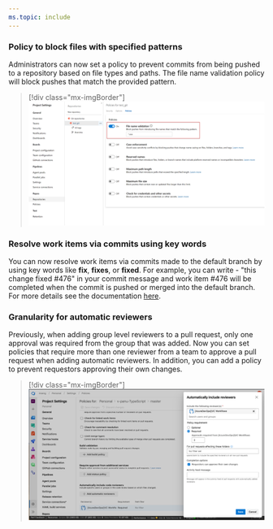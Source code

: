 ```yaml
---
ms.topic: include
---
```


### Policy to block files with specified patterns 
 
Administrators can now set a policy to prevent commits from being pushed to a repository based on file types and paths. The file name validation policy will block pushes that match the provided pattern. 

> [!div class="mx-imgBorder"]
> ![Badge](../../_img/157_09.png)

### Resolve work items via commits using key words

You can now resolve work items via commits made to the default branch by using key words like **fix**, **fixes**, or **fixed**. For example, you can write - "this change fixed #476" in your commit message and work item #476 will be completed when the commit is pushed or merged into the default branch. 
For more details see the documentation [here](https://docs.microsoft.com/en-us/azure/devops/repos/git/resolution-mentions).

### Granularity for automatic reviewers 

Previously, when adding group level reviewers to a pull request, only one approval was required from the group that was added. Now you can set policies that require more than one reviewer from a team to approve a pull request when adding automatic reviewers. In addition, you can add a policy to prevent requestors approving their own changes. 

> [!div class="mx-imgBorder"]
> ![Badge](../../_img/157_10.png)